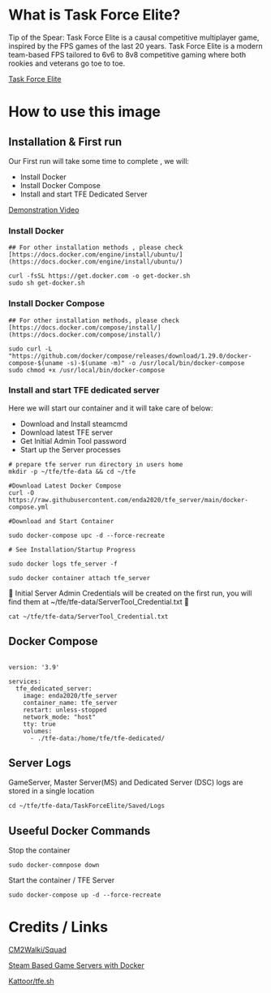 # What is Task Force Elite?

Tip of the Spear: Task Force Elite is a causal competitive multiplayer game, inspired by the FPS games of the last 20 years. 
Task Force Elite is a modern team-based FPS tailored to 6v6 to 8v8 competitive gaming where both rookies and veterans go toe to toe.

[Task Force Elite](https://www.redspear.net/games/fps)

# How to use this image

## Installation & First run

Our First run will take some time to complete , we will:

 - Install Docker
 - Install Docker Compose
 - Install and start TFE Dedicated Server

[Demonstration Video](https://youtu.be/ATpLDUX20vY)

### Install Docker
```
## For other installation methods , please check [https://docs.docker.com/engine/install/ubuntu/](https://docs.docker.com/engine/install/ubuntu/)

curl -fsSL https://get.docker.com -o get-docker.sh
sudo sh get-docker.sh

```   
  
### Install Docker Compose 
```
## For other installation methods, please check [https://docs.docker.com/compose/install/](https://docs.docker.com/compose/install/)

sudo curl -L "https://github.com/docker/compose/releases/download/1.29.0/docker-compose-$(uname -s)-$(uname -m)" -o /usr/local/bin/docker-compose
sudo chmod +x /usr/local/bin/docker-compose

```


### Install and start TFE dedicated server

Here we will start our container and it will take care of below:

 - Download and Install steamcmd
 - Download latest TFE server
 - Get Initial Admin Tool password
 - Start up the Server processes

```
# prepare tfe server run directory in users home
mkdir -p ~/tfe/tfe-data && cd ~/tfe

#Download Latest Docker Compose
curl -O https://raw.githubusercontent.com/enda2020/tfe_server/main/docker-compose.yml

#Download and Start Container

sudo docker-compose upc -d --force-recreate

# See Installation/Startup Progress

sudo docker logs tfe_server -f
 
sudo docker container attach tfe_server
```

:red_circle: Initial Server Admin Credentials will be created on the first run, you will find them at ~/tfe/tfe-data/ServerTool_Credential.txt :red_circle:

```
cat ~/tfe/tfe-data/ServerTool_Credential.txt

```


## Docker Compose

```

version: '3.9'

services:
  tfe_dedicated_server:
    image: enda2020/tfe_server
    container_name: tfe_server
    restart: unless-stopped
    network_mode: "host"
    tty: true
    volumes:
      - ./tfe-data:/home/tfe/tfe-dedicated/

```

## Server Logs

GameServer, Master Server(MS) and Dedicated Server (DSC) logs are stored in a single location

```
cd ~/tfe/tfe-data/TaskForceElite/Saved/Logs

```

## Useeful Docker Commands


Stop the container
```
sudo docker-comnpose down
```

Start the container / TFE Server 
```
sudo docker-compose up -d --force-recreate
```

# Credits / Links

[CM2Walki/Squad](https://github.com/CM2Walki/Squad)

[Steam Based Game Servers with Docker](https://youtu.be/g1zt44X2xZo)

[Kattoor/tfe.sh](https://gist.github.com/Kattoor/7485c1ad3bfd6255f099d02b8b0f8d2d)

